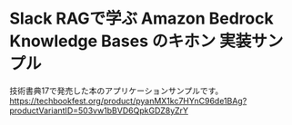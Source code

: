 # Slack RAGで学ぶ Amazon Bedrock Knowledge Bases のキホン 実装サンプル
技術書典17で発売した本のアプリケーションサンプルです。
https://techbookfest.org/product/pyanMX1kc7HYnC96de1BAg?productVariantID=503vw1bBVD6QpkGDZ8yZrY
